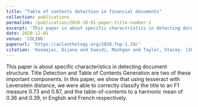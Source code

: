 ```yaml
---
title: "Table of contents detection in financial documents"
collection: publications
permalink: /publication/2010-10-01-paper-title-number-2
excerpt: 'This paper is about specific charactristics in detecting document structure.'
date: 2020-12-01
venue: 'COLING'
paperurl: 'https://aclanthology.org/2020.fnp-1.29/'
citation: 'Kosmajac, Dijana and Saeidi, Mozhgan and Taylor, Stacey. (2020). &quot;Table of contents detection in financial documents.&quot; booktitle={Proceedings of the 1st Joint Workshop on Financial Narrative Processing and MultiLing Financial Summarisation}, pages={169--173}, year={2020} <i>Journal 1</i>. 1(2).'
---
```

This paper is about specific characteristics in detecting document structure. Title Detection and Table of Contents Generation are two of these important components. In this paper, we show that using tesseract with Levenstein distance, we were able to correctly classify the title to an F1 measure 0.73 and 0.87, and the table-of-contents to a harmonic mean of 0.36 and 0.39, in English and French respectively.
